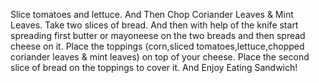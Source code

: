  Slice tomatoes and lettuce.
 And Then Chop Coriander Leaves & Mint Leaves.
 Take two slices of bread.
And then with help of the knife start spreading first butter or mayoneese on the two breads and then spread cheese on it.
Place the toppings (corn,sliced tomatoes,lettuce,chopped coriander leaves & mint leaves) on top of your cheese.
Place the second slice of bread on the toppings to cover it.
And Enjoy Eating Sandwich!